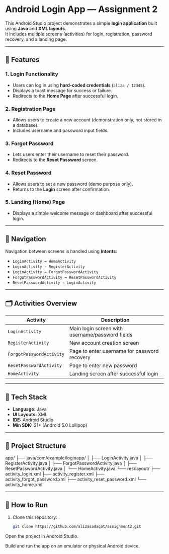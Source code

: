 # Android Login App — Assignment 2

This Android Studio project demonstrates a simple **login application** built using **Java** and **XML layouts**.  
It includes multiple screens (activities) for login, registration, password recovery, and a landing page.

---

## 📱 Features

### 1. Login Functionality
- Users can log in using **hard-coded credentials** (`aliza / 12345`).
- Displays a toast message for success or failure.
- Redirects to the **Home Page** after successful login.

### 2. Registration Page
- Allows users to create a new account (demonstration only, not stored in a database).
- Includes username and password input fields.

### 3. Forgot Password
- Lets users enter their username to reset their password.
- Redirects to the **Reset Password** screen.

### 4. Reset Password
- Allows users to set a new password (demo purpose only).
- Returns to the **Login** screen after confirmation.

### 5. Landing (Home) Page
- Displays a simple welcome message or dashboard after successful login.

---

## 🧭 Navigation
Navigation between screens is handled using **Intents**:
- `LoginActivity → HomeActivity`
- `LoginActivity → RegisterActivity`
- `LoginActivity → ForgotPasswordActivity`
- `ForgotPasswordActivity → ResetPasswordActivity`
- `ResetPasswordActivity → LoginActivity`

---

## 🗂️ Activities Overview

| Activity | Description |
|-----------|--------------|
| `LoginActivity` | Main login screen with username/password fields |
| `RegisterActivity` | New account creation screen |
| `ForgotPasswordActivity` | Page to enter username for password recovery |
| `ResetPasswordActivity` | Page to enter new password |
| `HomeActivity` | Landing screen after successful login |

---

## 🧩 Tech Stack

- **Language:** Java  
- **UI Layouts:** XML  
- **IDE:** Android Studio  
- **Min SDK:** 21+ (Android 5.0 Lollipop)

---

## 📂 Project Structure
app/
├── java/com/example/loginapp/
│ ├── LoginActivity.java
│ ├── RegisterActivity.java
│ ├── ForgotPasswordActivity.java
│ ├── ResetPasswordActivity.java
│ └── HomeActivity.java
└── res/layout/
├── activity_login.xml
├── activity_register.xml
├── activity_forgot_password.xml
├── activity_reset_password.xml
└── activity_home.xml


---

## 🚀 How to Run

1. Clone this repository:
   ```bash
   git clone https://github.com/alizasadaqat/assignment2.git


Open the project in Android Studio.

Build and run the app on an emulator or physical Android device.
